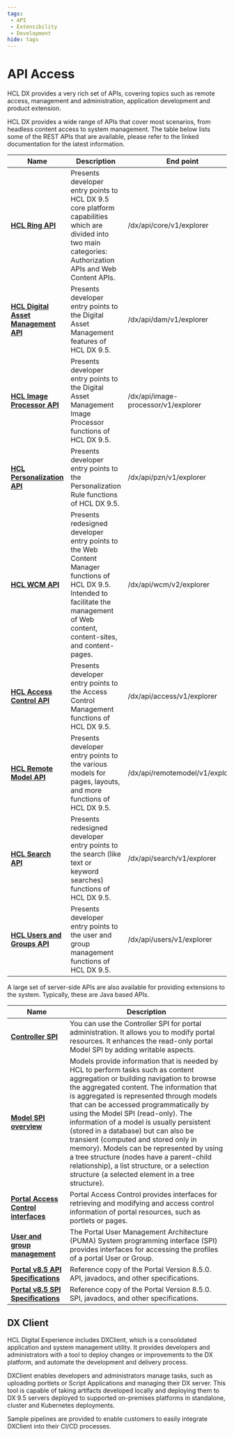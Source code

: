 ```yaml
---
tags:
 - API
 - Extensibility
 - Development
hide: tags
---
```


# API Access

HCL DX provides a very rich set of APIs, covering topics such as remote access, management and administration, application development and product extension.

HCL DX provides a wide range of APIs that cover most scenarios, from headless content access to system management. The table below lists some of the REST APIs that are available, please refer to the linked documentation for the latest information.

| Name | Description | End point |
| --- | --- | --- |
| [**HCL Ring API**](https://HCL-TECH-SOFTWARE.github.io/experience-api-documentation/ring-api) | Presents developer entry points to HCL DX 9.5 core platform capabilities which are divided into two main categories: Authorization APIs and Web Content APIs. | /dx/api/core/v1/explorer |
| [**HCL Digital Asset Management API**](https://HCL-TECH-SOFTWARE.github.io/experience-api-documentation/dam-api) | Presents developer entry points to the Digital Asset Management features of HCL DX 9.5. | /dx/api/dam/v1/explorer |
| [**HCL Image Processor API**](https://HCL-TECH-SOFTWARE.github.io/experience-api-documentation/image-processor-api) | Presents developer entry points to the Digital Asset Management Image Processor functions of HCL DX 9.5. | /dx/api/image-processor/v1/explorer |
| [**HCL Personalization API**](https://HCL-TECH-SOFTWARE.github.io/experience-api-documentation/pzn-api) | Presents developer entry points to the Personalization Rule functions of HCL DX 9.5. | /dx/api/pzn/v1/explorer |
| [**HCL WCM API**](https://HCL-TECH-SOFTWARE.github.io/experience-api-documentation/wcm-api) | Presents redesigned developer entry points to the Web Content Manager functions of HCL DX 9.5. Intended to facilitate the management of Web content, content-sites, and content-pages. | /dx/api/wcm/v2/explorer |
| [**HCL Access Control API**](https://HCL-TECH-SOFTWARE.github.io/experience-api-documentation/access-api) | Presents developer entry points to the Access Control Management functions of HCL DX 9.5. | /dx/api/access/v1/explorer |
| [**HCL Remote Model API**](https://HCL-TECH-SOFTWARE.github.io/experience-api-documentation/remotemodel-api) | Presents developer entry points to the various models for pages, layouts, and more functions of HCL DX 9.5. | /dx/api/remotemodel/v1/explorer |
| [**HCL Search API**](https://HCL-TECH-SOFTWARE.github.io/experience-api-documentation/search-api) | Presents redesigned developer entry points to the search (like text or keyword searches) functions of HCL DX 9.5. | /dx/api/search/v1/explorer |
| [**HCL Users and Groups API**](https://HCL-TECH-SOFTWARE.github.io/experience-api-documentation/users-api) | Presents developer entry points to the user and group management functions of HCL DX 9.5. | /dx/api/users/v1/explorer |

A large set of server-side APIs are also available for providing extensions to the system. Typically, these are Java based APIs.

| Name | Description | 
| --- | --- |
| [**Controller SPI**](https://opensource.hcltechsw.com/digital-experience/latest/extend_dx/apis/controller_spi/) | You can use the Controller SPI for portal administration. It allows you to modify portal resources. It enhances the read-only portal Model SPI by adding writable aspects. | 
| [**Model SPI overview**](https://opensource.hcltechsw.com/digital-experience/latest/extend_dx/apis/model_spi/) | Models provide information that is needed by HCL to perform tasks such as content aggregation or building navigation to browse the aggregated content. The information that is aggregated is represented through models that can be accessed programmatically by using the Model SPI (read-only). The information of a model is usually persistent (stored in a database) but can also be transient (computed and stored only in memory). Models can be represented by using a tree structure (nodes have a parent-child relationship), a list structure, or a selection structure (a selected element in a tree structure). | 
| [**Portal Access Control interfaces**](https://opensource.hcltechsw.com/digital-experience/latest/extend_dx/apis/portal_access_control_interfaces/) | Portal Access Control provides interfaces for retrieving and modifying and access control information of portal resources, such as portlets or pages. | 
| [**User and group management**](https://opensource.hcltechsw.com/digital-experience/latest/extend_dx/apis/puma_spi/) | The Portal User Management Architecture (PUMA) System programming interface (SPI) provides interfaces for accessing the profiles of a portal User or Group. | 
| [**Portal v8.5 API Specifications**](https://help.hcltechsw.com/digital-experience/8.5/dev/javadoc/vrm/850/api_docs/index.html) | Reference copy of the Portal Version 8.5.0. API, javadocs, and other specifications. | 
| [**Portal v8.5 SPI Specifications**](https://help.hcltechsw.com/digital-experience/8.5/dev/javadoc/vrm/850/spi_docs/index.html) | Reference copy of the Portal Version 8.5.0. SPI, javadocs, and other specifications. | 

## DX Client

HCL Digital Experience includes DXClient, which is a consolidated application and system management utility. It provides developers and administrators with a tool to deploy changes or improvements to the DX platform, and automate the development and delivery process.

DXClient enables developers and administrators manage tasks, such as uploading portlets or Script Applications and managing their DX server. This tool is capable of taking artifacts developed locally and deploying them to DX 9.5 servers deployed to supported on-premises platforms in standalone, cluster and Kubernetes deployments.

Sample pipelines are provided to enable customers to easily integrate DXClient into their CI/CD processes.